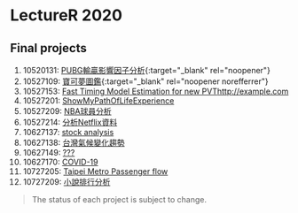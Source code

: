 # LectureR 2020
## Final projects
1. 10520131: [PUBG輸贏影響因子分析](https://github.com/DONX3/10520131_hw "work in progress"){:target="_blank" rel="noopener"}
2. 10527109: [寶可夢圖鑑](https://github.com/MBHAO/R-final---Pokedex "work in progress"){:target="_blank" rel="noopener norefferrer"}
3. 10527153: [Fast Timing Model Estimation for new PVT](https://github.com/JerryFlyTiger/Fast_Timing_Model_Estimation_for_new_PVT "work in progress")<a href="http://example.com" target="_blank">http://example.com</a>
4. 10527201: [ShowMyPathOfLifeExperience](https://github.com/flygonty/R_Class "work in progress")
5. 10527209: [NBA球員分析](https://github.com/KaiHsu0326/R_finalProject "work in progress")
6. 10527214: [分析Netflix資料](https://github.com/fax77829yz/R_final_project "work in progress")
7. 10627137: [stock analysis](https://github.com/ipwefpo/R_final-project "better goals")
8. 10627138: [台灣氣候變化趨勢](https://github.com/DZWDongZhuWorks/R_FinalPrinject "better goals")
9. 10627149: [???](https://github.com/skylight0306/R-Design-Project "nothing")
10. 10627170: [COVID-19](https://github.com/mingruWang/R-luanguage "work in progress")
11. 10727205: [Taipei Metro Passenger flow](https://github.com/Teng-Hung-Yi/final_project "better goals")
12. 10727209: [小說排行分析](https://github.com/dannis4cool/R-Final-project "better goals")
> The status of each project is subject to change.
